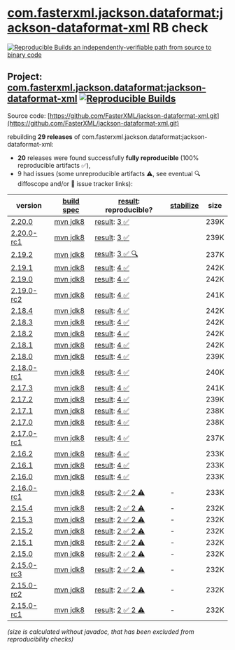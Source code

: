 [com.fasterxml.jackson.dataformat:jackson-dataformat-xml](https://central.sonatype.com/artifact/com.fasterxml.jackson.dataformat/jackson-dataformat-xml/versions) RB check
=======

[![Reproducible Builds](https://reproducible-builds.org/images/logos/rb.svg) an independently-verifiable path from source to binary code](https://reproducible-builds.org/)

## Project: [com.fasterxml.jackson.dataformat:jackson-dataformat-xml](https://central.sonatype.com/artifact/com.fasterxml.jackson.dataformat/jackson-dataformat-xml/versions) [![Reproducible Builds](https://img.shields.io/endpoint?url=https://raw.githubusercontent.com/jvm-repo-rebuild/reproducible-central/master/content/com/fasterxml/jackson/dataformat/jackson-dataformat-xml/badge.json)](https://github.com/jvm-repo-rebuild/reproducible-central/blob/master/content/com/fasterxml/jackson/dataformat/jackson-dataformat-xml/README.md)

Source code: [https://github.com/FasterXML/jackson-dataformat-xml.git](https://github.com/FasterXML/jackson-dataformat-xml.git)

rebuilding **29 releases** of com.fasterxml.jackson.dataformat:jackson-dataformat-xml:
- **20** releases were found successfully **fully reproducible** (100% reproducible artifacts :white_check_mark:),
- 9 had issues (some unreproducible artifacts :warning:, see eventual :mag: diffoscope and/or :memo: issue tracker links):

| version | [build spec](/BUILDSPEC.md) | [result](https://reproducible-builds.org/docs/jvm/): reproducible? | [stabilize](https://github.com/google/oss-rebuild/blob/main/cmd/stabilize/README.md) | size |
| -- | --------- | ------ | ------ | -- |
| [2.20.0](https://central.sonatype.com/artifact/com.fasterxml.jackson.dataformat/jackson-dataformat-xml/2.20.0/pom) | [mvn jdk8](jackson-dataformat-xml-2.20.0.buildspec) | [result](jackson-dataformat-xml-2.20.0.buildinfo): [3 :white_check_mark: ](jackson-dataformat-xml-2.20.0.buildcompare) | | 239K |
| [2.20.0-rc1](https://central.sonatype.com/artifact/com.fasterxml.jackson.dataformat/jackson-dataformat-xml/2.20.0-rc1/pom) | [mvn jdk8](jackson-dataformat-xml-2.20.0-rc1.buildspec) | [result](jackson-dataformat-xml-2.20.0-rc1.buildinfo): [3 :white_check_mark: ](jackson-dataformat-xml-2.20.0-rc1.buildcompare) | | 239K |
| [2.19.2](https://central.sonatype.com/artifact/com.fasterxml.jackson.dataformat/jackson-dataformat-xml/2.19.2/pom) | [mvn jdk8](jackson-dataformat-xml-2.19.2.buildspec) | [result](jackson-dataformat-xml-2.19.2.buildinfo): [3 :white_check_mark: ](jackson-dataformat-xml-2.19.2.buildcompare) [:mag:](jackson-dataformat-xml-2.19.2.diffoscope) | | 237K |
| [2.19.1](https://central.sonatype.com/artifact/com.fasterxml.jackson.dataformat/jackson-dataformat-xml/2.19.1/pom) | [mvn jdk8](jackson-dataformat-xml-2.19.1.buildspec) | [result](jackson-dataformat-xml-2.19.1.buildinfo): [4 :white_check_mark: ](jackson-dataformat-xml-2.19.1.buildcompare) | | 242K |
| [2.19.0](https://central.sonatype.com/artifact/com.fasterxml.jackson.dataformat/jackson-dataformat-xml/2.19.0/pom) | [mvn jdk8](jackson-dataformat-xml-2.19.0.buildspec) | [result](jackson-dataformat-xml-2.19.0.buildinfo): [4 :white_check_mark: ](jackson-dataformat-xml-2.19.0.buildcompare) | | 242K |
| [2.19.0-rc2](https://central.sonatype.com/artifact/com.fasterxml.jackson.dataformat/jackson-dataformat-xml/2.19.0-rc2/pom) | [mvn jdk8](jackson-dataformat-xml-2.19.0-rc2.buildspec) | [result](jackson-dataformat-xml-2.19.0-rc2.buildinfo): [4 :white_check_mark: ](jackson-dataformat-xml-2.19.0-rc2.buildcompare) | | 241K |
| [2.18.4](https://central.sonatype.com/artifact/com.fasterxml.jackson.dataformat/jackson-dataformat-xml/2.18.4/pom) | [mvn jdk8](jackson-dataformat-xml-2.18.4.buildspec) | [result](jackson-dataformat-xml-2.18.4.buildinfo): [4 :white_check_mark: ](jackson-dataformat-xml-2.18.4.buildcompare) | | 242K |
| [2.18.3](https://central.sonatype.com/artifact/com.fasterxml.jackson.dataformat/jackson-dataformat-xml/2.18.3/pom) | [mvn jdk8](jackson-dataformat-xml-2.18.3.buildspec) | [result](jackson-dataformat-xml-2.18.3.buildinfo): [4 :white_check_mark: ](jackson-dataformat-xml-2.18.3.buildcompare) | | 242K |
| [2.18.2](https://central.sonatype.com/artifact/com.fasterxml.jackson.dataformat/jackson-dataformat-xml/2.18.2/pom) | [mvn jdk8](jackson-dataformat-xml-2.18.2.buildspec) | [result](jackson-dataformat-xml-2.18.2.buildinfo): [4 :white_check_mark: ](jackson-dataformat-xml-2.18.2.buildcompare) | | 242K |
| [2.18.1](https://central.sonatype.com/artifact/com.fasterxml.jackson.dataformat/jackson-dataformat-xml/2.18.1/pom) | [mvn jdk8](jackson-dataformat-xml-2.18.1.buildspec) | [result](jackson-dataformat-xml-2.18.1.buildinfo): [4 :white_check_mark: ](jackson-dataformat-xml-2.18.1.buildcompare) | | 242K |
| [2.18.0](https://central.sonatype.com/artifact/com.fasterxml.jackson.dataformat/jackson-dataformat-xml/2.18.0/pom) | [mvn jdk8](jackson-dataformat-xml-2.18.0.buildspec) | [result](jackson-dataformat-xml-2.18.0.buildinfo): [4 :white_check_mark: ](jackson-dataformat-xml-2.18.0.buildcompare) | | 239K |
| [2.18.0-rc1](https://central.sonatype.com/artifact/com.fasterxml.jackson.dataformat/jackson-dataformat-xml/2.18.0-rc1/pom) | [mvn jdk8](jackson-dataformat-xml-2.18.0-rc1.buildspec) | [result](jackson-dataformat-xml-2.18.0-rc1.buildinfo): [4 :white_check_mark: ](jackson-dataformat-xml-2.18.0-rc1.buildcompare) | | 240K |
| [2.17.3](https://central.sonatype.com/artifact/com.fasterxml.jackson.dataformat/jackson-dataformat-xml/2.17.3/pom) | [mvn jdk8](jackson-dataformat-xml-2.17.3.buildspec) | [result](jackson-dataformat-xml-2.17.3.buildinfo): [4 :white_check_mark: ](jackson-dataformat-xml-2.17.3.buildcompare) | | 241K |
| [2.17.2](https://central.sonatype.com/artifact/com.fasterxml.jackson.dataformat/jackson-dataformat-xml/2.17.2/pom) | [mvn jdk8](jackson-dataformat-xml-2.17.2.buildspec) | [result](jackson-dataformat-xml-2.17.2.buildinfo): [4 :white_check_mark: ](jackson-dataformat-xml-2.17.2.buildcompare) | | 239K |
| [2.17.1](https://central.sonatype.com/artifact/com.fasterxml.jackson.dataformat/jackson-dataformat-xml/2.17.1/pom) | [mvn jdk8](jackson-dataformat-xml-2.17.1.buildspec) | [result](jackson-dataformat-xml-2.17.1.buildinfo): [4 :white_check_mark: ](jackson-dataformat-xml-2.17.1.buildcompare) | | 238K |
| [2.17.0](https://central.sonatype.com/artifact/com.fasterxml.jackson.dataformat/jackson-dataformat-xml/2.17.0/pom) | [mvn jdk8](jackson-dataformat-xml-2.17.0.buildspec) | [result](jackson-dataformat-xml-2.17.0.buildinfo): [4 :white_check_mark: ](jackson-dataformat-xml-2.17.0.buildcompare) | | 238K |
| [2.17.0-rc1](https://central.sonatype.com/artifact/com.fasterxml.jackson.dataformat/jackson-dataformat-xml/2.17.0-rc1/pom) | [mvn jdk8](jackson-dataformat-xml-2.17.0-rc1.buildspec) | [result](jackson-dataformat-xml-2.17.0-rc1.buildinfo): [4 :white_check_mark: ](jackson-dataformat-xml-2.17.0-rc1.buildcompare) | | 237K |
| [2.16.2](https://central.sonatype.com/artifact/com.fasterxml.jackson.dataformat/jackson-dataformat-xml/2.16.2/pom) | [mvn jdk8](jackson-dataformat-xml-2.16.2.buildspec) | [result](jackson-dataformat-xml-2.16.2.buildinfo): [4 :white_check_mark: ](jackson-dataformat-xml-2.16.2.buildcompare) | | 233K |
| [2.16.1](https://central.sonatype.com/artifact/com.fasterxml.jackson.dataformat/jackson-dataformat-xml/2.16.1/pom) | [mvn jdk8](jackson-dataformat-xml-2.16.1.buildspec) | [result](jackson-dataformat-xml-2.16.1.buildinfo): [4 :white_check_mark: ](jackson-dataformat-xml-2.16.1.buildcompare) | | 233K |
| [2.16.0](https://central.sonatype.com/artifact/com.fasterxml.jackson.dataformat/jackson-dataformat-xml/2.16.0/pom) | [mvn jdk8](jackson-dataformat-xml-2.16.0.buildspec) | [result](jackson-dataformat-xml-2.16.0.buildinfo): [4 :white_check_mark: ](jackson-dataformat-xml-2.16.0.buildcompare) | | 233K |
| [2.16.0-rc1](https://central.sonatype.com/artifact/com.fasterxml.jackson.dataformat/jackson-dataformat-xml/2.16.0-rc1/pom) | [mvn jdk8](jackson-dataformat-xml-2.16.0-rc1.buildspec) | [result](jackson-dataformat-xml-2.16.0-rc1.buildinfo): [2 :white_check_mark:  2 :warning:](jackson-dataformat-xml-2.16.0-rc1.buildcompare) | - | 233K |
| [2.15.4](https://central.sonatype.com/artifact/com.fasterxml.jackson.dataformat/jackson-dataformat-xml/2.15.4/pom) | [mvn jdk8](jackson-dataformat-xml-2.15.4.buildspec) | [result](jackson-dataformat-xml-2.15.4.buildinfo): [2 :white_check_mark:  2 :warning:](jackson-dataformat-xml-2.15.4.buildcompare) | - | 232K |
| [2.15.3](https://central.sonatype.com/artifact/com.fasterxml.jackson.dataformat/jackson-dataformat-xml/2.15.3/pom) | [mvn jdk8](jackson-dataformat-xml-2.15.3.buildspec) | [result](jackson-dataformat-xml-2.15.3.buildinfo): [2 :white_check_mark:  2 :warning:](jackson-dataformat-xml-2.15.3.buildcompare) | - | 232K |
| [2.15.2](https://central.sonatype.com/artifact/com.fasterxml.jackson.dataformat/jackson-dataformat-xml/2.15.2/pom) | [mvn jdk8](jackson-dataformat-xml-2.15.2.buildspec) | [result](jackson-dataformat-xml-2.15.2.buildinfo): [2 :white_check_mark:  2 :warning:](jackson-dataformat-xml-2.15.2.buildcompare) | - | 232K |
| [2.15.1](https://central.sonatype.com/artifact/com.fasterxml.jackson.dataformat/jackson-dataformat-xml/2.15.1/pom) | [mvn jdk8](jackson-dataformat-xml-2.15.1.buildspec) | [result](jackson-dataformat-xml-2.15.1.buildinfo): [2 :white_check_mark:  2 :warning:](jackson-dataformat-xml-2.15.1.buildcompare) | - | 232K |
| [2.15.0](https://central.sonatype.com/artifact/com.fasterxml.jackson.dataformat/jackson-dataformat-xml/2.15.0/pom) | [mvn jdk8](jackson-dataformat-xml-2.15.0.buildspec) | [result](jackson-dataformat-xml-2.15.0.buildinfo): [2 :white_check_mark:  2 :warning:](jackson-dataformat-xml-2.15.0.buildcompare) | - | 232K |
| [2.15.0-rc3](https://central.sonatype.com/artifact/com.fasterxml.jackson.dataformat/jackson-dataformat-xml/2.15.0-rc3/pom) | [mvn jdk8](jackson-dataformat-xml-2.15.0-rc3.buildspec) | [result](jackson-dataformat-xml-2.15.0-rc3.buildinfo): [2 :white_check_mark:  2 :warning:](jackson-dataformat-xml-2.15.0-rc3.buildcompare) | - | 232K |
| [2.15.0-rc2](https://central.sonatype.com/artifact/com.fasterxml.jackson.dataformat/jackson-dataformat-xml/2.15.0-rc2/pom) | [mvn jdk8](jackson-dataformat-xml-2.15.0-rc2.buildspec) | [result](jackson-dataformat-xml-2.15.0-rc2.buildinfo): [2 :white_check_mark:  2 :warning:](jackson-dataformat-xml-2.15.0-rc2.buildcompare) | - | 232K |
| [2.15.0-rc1](https://central.sonatype.com/artifact/com.fasterxml.jackson.dataformat/jackson-dataformat-xml/2.15.0-rc1/pom) | [mvn jdk8](jackson-dataformat-xml-2.15.0-rc1.buildspec) | [result](jackson-dataformat-xml-2.15.0-rc1.buildinfo): [2 :white_check_mark:  2 :warning:](jackson-dataformat-xml-2.15.0-rc1.buildcompare) | - | 232K |

<i>(size is calculated without javadoc, that has been excluded from reproducibility checks)</i>
